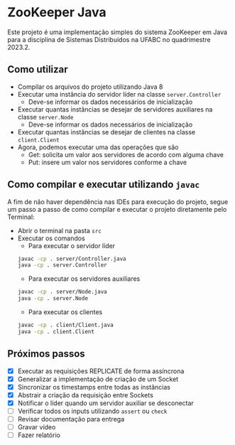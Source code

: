 # ZooKeeper Java

Este projeto é uma implementação simples do sistema ZooKeeper em Java para a disciplina de Sistemas Distribuídos
na UFABC no quadrimestre 2023.2.

## Como utilizar

- Compilar os arquivos do projeto utilizando Java 8
- Executar uma instância do servidor líder na classe `server.Controller`
  - Deve-se informar os dados necessários de inicialização
- Executar quantas instâncias se desejar de servidores auxiliares na classe `server.Node`
    - Deve-se informar os dados necessários de inicialização
- Executar quantas instâncias se desejar de clientes na classe `client.Client`
- Agora, podemos executar uma das operações que são
    - Get: solicita um valor aos servidores de acordo com alguma chave
    - Put: insere um valor nos servidores conforme a chave

## Como compilar e executar utilizando `javac`

A fim de não haver dependência nas IDEs para execução do projeto, segue um passo a passo 
de como compilar e executar o projeto diretamente pelo Terminal:

- Abrir o terminal na pasta `src`
- Executar os comandos
    - Para executar o servidor líder
  ```bash
  javac -cp . server/Controller.java
  java -cp . server.Controller
  ```
    - Para executar os servidores auxiliares
  ```bash
  javac -cp . server/Node.java
  java -cp . server.Node
  ```
    - Para executar os clientes
  ```bash
  javac -cp . client/Client.java
  java -cp . client.Client
  ```

## Próximos passos

- [X] Executar as requisições REPLICATE de forma assíncrona
- [X] Generalizar a implementação de criação de um Socket
- [X] Sincronizar os timestamps entre todas as instâncias
- [X] Abstrair a criação da requisição entre Sockets
- [X] Notificar o líder quando um servidor auxiliar se desconectar
- [ ] Verificar todos os inputs utilizando `assert` ou `check`
- [ ] Revisar documentação para entrega
- [ ] Gravar vídeo
- [ ] Fazer relatório
